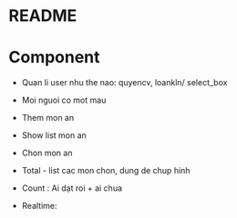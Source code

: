 # README

# Component
- Quan li user nhu the nao: quyencv, loankln/ select_box

- Moi nguoi co mot mau

- Them mon an

- Show list mon an

- Chon mon an

- Total - list cac mon chon, dung de chup hinh

- Count : Ai dạt roi + ai chua

- Realtime:
